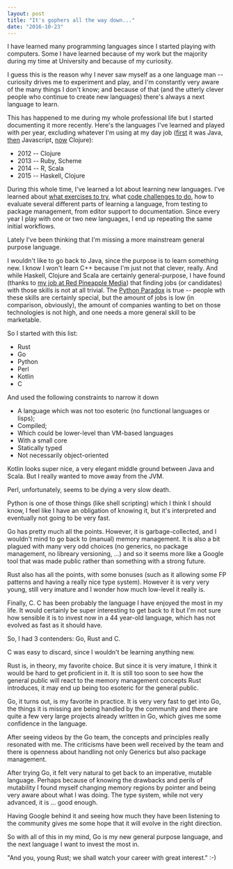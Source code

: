 ```yaml
---
layout: post
title: "It's gophers all the way down..."
date: "2016-10-23"
---
```


I have learned many programming languages since I started playing with computers. Some I have learned because of my work but the majority during my time at University and because of my curiosity.

I guess this is the reason why I never saw myself as a one language man -- curiosity drives me to experiment and play, and I'm constantly very aware of the many things I don't know; and because of that (and the utterly clever people who continue to create new languages) there's always a next language to learn.

This has happened to me during my whole professional life but I started documenting it more recently. Here's the languages I've learned and played with per year, excluding whatever I'm using at my day job ([first](https://tomtom.com) it was Java, [then](https://here.com) Javascript, [now](https://redpineapplemedia.com) Clojure):

- 2012 -- Clojure
- 2013 -- Ruby, Scheme
- 2014 -- R, Scala
- 2015 -- Haskell, Clojure

During this whole time, I've learned a lot about learning new languages. I've learned about [what exercises to try](https://projecteuler.net/archives), what [code challenges to do](https://www.hackerrank.com/), how to evaluate several different parts of learning a language, from testing to package management, from editor support to documentation. Since every year I play with one or two new languages, I end up repeating the same initial workflows.

Lately I've been thinking that I'm missing a more mainstream general purpose language.

I wouldn't like to go back to Java, since the purpose is to learn something new. I know I won't learn C++ because I'm just not that clever, really. And while Haskell, Clojure and Scala are certainly general-purpose, I have found (thanks to [my job at Red Pineapple Media](https://www.linkedin.com/in/decomputed/)) that finding jobs (or candidates) with those skills is not at all trivial. The [Python Paradox](http://www.paulgraham.com/pypar.html) is true -- people wth these skills are certainly special, but the amount of jobs is low (in comparison, obviously), the amount of companies wanting to bet on those technologies is not high, and one needs a more general skill to be marketable.

So I started with this list:

- Rust
- Go
- Python
- Perl
- Kotlin
- C

And used the following constraints to narrow it down

- A language which was not too esoteric (no functional languages or lisps);
- Compiled;
- Which could be lower-level than VM-based languages
- With a small core
- Statically typed
- Not necessarily object-oriented

Kotlin looks super nice, a very elegant middle ground between Java and Scala. But I really wanted to move away from the JVM.

Perl, unfortunately, seems to be dying a very slow death.

Python is one of those things (like shell scripting) which I think I should know, I feel like I have an obligation of knowing it, but it's interpreted and eventually not going to be very fast.

Go has pretty much all the points. However, it is garbage-collected, and I wouldn't mind to go back to (manual) memory management. It is also a bit plagued with many very odd choices (no generics, no package management, no libreary versioning, ...) and so it seems more like a Google tool that was made public rather than something with a strong future.

Rust also has all the points, with some bonuses (such as it allowing some FP patterns and having a really nice type system). However it is very very young, still very imature and I wonder how much low-level it really is.

Finally, C. C has been probably the language I have enjoyed the most in my life. It would certainly be super interesting to get back to it but I'm not sure how sensible it is to invest now in a 44 year-old language, which has not evolved as fast as it should have.

So, I had 3 contenders: Go, Rust and C.

C was easy to discard, since I wouldn't be learning anything new.

Rust is, in theory, my favorite choice. But since it is very imature, I think it would be hard to get proficient in it. It is still too soon to see how the general public will react to the memory management concepts Rust introduces, it may end up being too esoteric for the general public.

Go, it turns out, is my favorite in practice. It is very very fast to get into Go, the things it is missing are being handled by the community and there are quite a few very large projects already written in Go, which gives me some confidence in the language.

After seeing videos by the Go team, the concepts and principles really resonated with me. The criticisms have been well received by the team and there is openness about handling not only Generics but also package management.

After trying Go, it felt very natural to get back to an imperative, mutable language. Perhaps because of knowing the drawbacks and perils of mutability I found myself changing memory regions by pointer and being very aware about what I was doing. The type system, while not very advanced, it is ... good enough.

Having Google behind it and seeing how much they have been listening to the community gives me some hope that it will evolve in the right direction.

So with all of this in my mind, Go is my new general purpose language, and the next language I want to invest the most in.

"And you, young Rust; we shall watch your career with great interest." :-)
